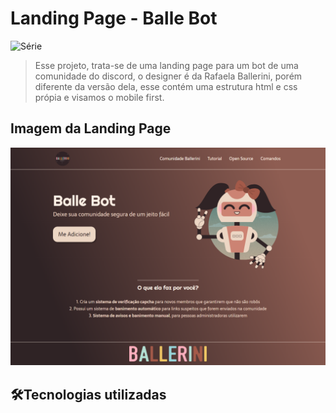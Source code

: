 # Landing Page - Balle Bot
![Série](https://img.shields.io/static/v1?label=ZairoBastos&message=BalleBot&color=blue)

> Esse projeto, trata-se de uma landing page para um bot de uma comunidade do discord, o designer é da Rafaela Ballerini, porém diferente da versão dela, esse contém uma estrutura html e css própia e visamos o mobile first.

## Imagem da Landing Page
![Imagem](images/screenshot.png)

## :hammer_and_wrench:Tecnologias utilizadas